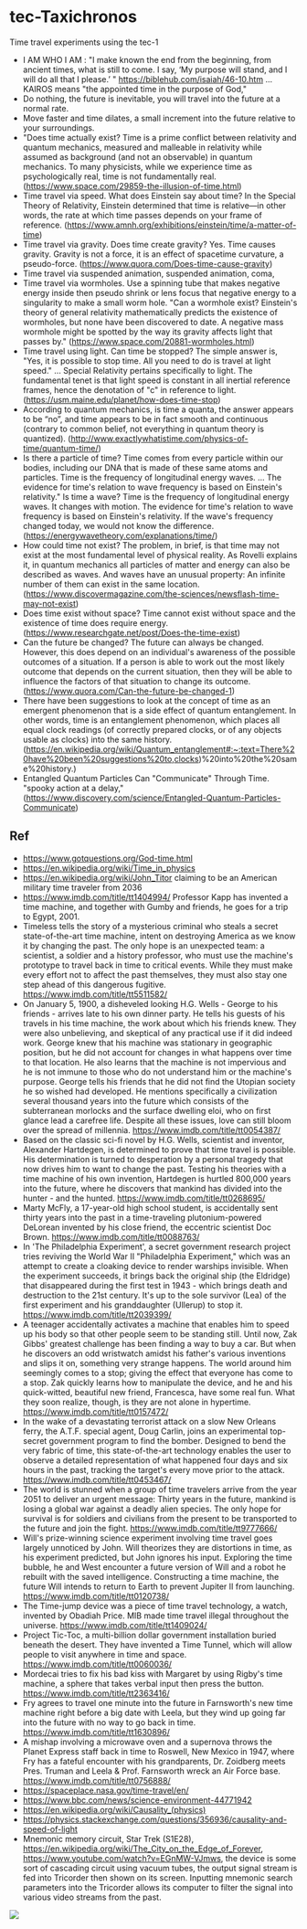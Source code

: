 # tec-Taxichronos
Time travel experiments using the tec-1

- I AM WHO I AM : "I make known the end from the beginning, from ancient times, what is still to come. I say, ‘My purpose will stand, and I will do all that I please.’ " https://biblehub.com/isaiah/46-10.htm  ... KAIROS means "the appointed time in the purpose of God," 
- Do nothing, the future is inevitable, you will travel into the future at a normal rate.
- Move faster and time dilates, a small increment into the future relative to your surroundings.  
- "Does time actually exist? Time is a prime conflict between relativity and quantum mechanics, measured and malleable in relativity while assumed as background (and not an observable) in quantum mechanics. To many physicists, while we experience time as psychologically real, time is not fundamentally real. (https://www.space.com/29859-the-illusion-of-time.html)
- Time travel via speed. What does Einstein say about time? In the Special Theory of Relativity, Einstein determined that time is relative—in other words, the rate at which time passes depends on your frame of reference. (https://www.amnh.org/exhibitions/einstein/time/a-matter-of-time)
- Time travel via gravity. Does time create gravity? Yes. Time causes gravity. Gravity is not a force, it is an effect of spacetime curvature, a pseudo-force. (https://www.quora.com/Does-time-cause-gravity)
- Time travel via suspended animation, suspended animation, coma, 
- Time travel via wormholes. Use a spinning tube that makes negative energy inside then pseudo shrink or lens focus that negative energy to a singularity to make a small worm hole. "Can a wormhole exist? Einstein's theory of general relativity mathematically predicts the existence of wormholes, but none have been discovered to date. A negative mass wormhole might be spotted by the way its gravity affects light that passes by." (https://www.space.com/20881-wormholes.html)
- Time travel using light. Can time be stopped? The simple answer is, "Yes, it is possible to stop time. All you need to do is travel at light speed." ... Special Relativity pertains specifically to light. The fundamental tenet is that light speed is constant in all inertial reference frames, hence the denotation of "c" in reference to light. (https://usm.maine.edu/planet/how-does-time-stop)
- According to quantum mechanics, is time a quanta, the answer appears to be “no”, and time appears to be in fact smooth and continuous (contrary to common belief, not everything in quantum theory is quantized). (http://www.exactlywhatistime.com/physics-of-time/quantum-time/)
- Is there a particle of time? Time comes from every particle within our bodies, including our DNA that is made of these same atoms and particles. Time is the frequency of longitudinal energy waves. ... The evidence for time's relation to wave frequency is based on Einstein's relativity." Is time a wave? Time is the frequency of longitudinal energy waves. It changes with motion. The evidence for time's relation to wave frequency is based on Einstein's relativity. If the wave's frequency changed today, we would not know the difference. (https://energywavetheory.com/explanations/time/)
- How could time not exist? The problem, in brief, is that time may not exist at the most fundamental level of physical reality. As Rovelli explains it, in quantum mechanics all particles of matter and energy can also be described as waves. And waves have an unusual property: An infinite number of them can exist in the same location. (https://www.discovermagazine.com/the-sciences/newsflash-time-may-not-exist)
- Does time exist without space? Time cannot exist without space and the existence of time does require energy.(https://www.researchgate.net/post/Does-the-time-exist)
- Can the future be changed? The future can always be changed. However, this does depend on an individual's awareness of the possible outcomes of a situation. If a person is able to work out the most likely outcome that depends on the current situation, then they will be able to influence the factors of that situation to change its outcome. (https://www.quora.com/Can-the-future-be-changed-1)
- There have been suggestions to look at the concept of time as an emergent phenomenon that is a side effect of quantum entanglement. In other words, time is an entanglement phenomenon, which places all equal clock readings (of correctly prepared clocks, or of any objects usable as clocks) into the same history. (https://en.wikipedia.org/wiki/Quantum_entanglement#:~:text=There%20have%20been%20suggestions%20to,clocks)%20into%20the%20same%20history.)
- Entangled Quantum Particles Can "Communicate" Through Time. "spooky action at a delay," (https://www.discovery.com/science/Entangled-Quantum-Particles-Communicate)



## Ref
- https://www.gotquestions.org/God-time.html
- https://en.wikipedia.org/wiki/Time_in_physics
- https://en.wikipedia.org/wiki/John_Titor claiming to be an American military time traveler from 2036
- https://www.imdb.com/title/tt1404994/ Professor Kapp has invented a time machine, and together with Gumby and friends, he goes for a trip to Egypt, 2001. 
- Timeless tells the story of a mysterious criminal who steals a secret state-of-the-art time machine, intent on destroying America as we know it by changing the past. The only hope is an unexpected team: a scientist, a soldier and a history professor, who must use the machine's prototype to travel back in time to critical events. While they must make every effort not to affect the past themselves, they must also stay one step ahead of this dangerous fugitive. https://www.imdb.com/title/tt5511582/
- On January 5, 1900, a disheveled looking H.G. Wells - George to his friends - arrives late to his own dinner party. He tells his guests of his travels in his time machine, the work about which his friends knew. They were also unbelieving, and skeptical of any practical use if it did indeed work. George knew that his machine was stationary in geographic position, but he did not account for changes in what happens over time to that location. He also learns that the machine is not impervious and he is not immune to those who do not understand him or the machine's purpose. George tells his friends that he did not find the Utopian society he so wished had developed. He mentions specifically a civilization several thousand years into the future which consists of the subterranean morlocks and the surface dwelling eloi, who on first glance lead a carefree life. Despite all these issues, love can still bloom over the spread of millennia. https://www.imdb.com/title/tt0054387/
- Based on the classic sci-fi novel by H.G. Wells, scientist and inventor, Alexander Hartdegen, is determined to prove that time travel is possible. His determination is turned to desperation by a personal tragedy that now drives him to want to change the past. Testing his theories with a time machine of his own invention, Hartdegen is hurtled 800,000 years into the future, where he discovers that mankind has divided into the hunter - and the hunted. https://www.imdb.com/title/tt0268695/
- Marty McFly, a 17-year-old high school student, is accidentally sent thirty years into the past in a time-traveling plutonium-powered DeLorean invented by his close friend, the eccentric scientist Doc Brown. https://www.imdb.com/title/tt0088763/
- In 'The Philadelphia Experiment', a secret government research project tries reviving the World War II "Philadelphia Experiment," which was an attempt to create a cloaking device to render warships invisible. When the experiment succeeds, it brings back the original ship (the Eldridge) that disappeared during the first test in 1943 - which brings death and destruction to the 21st century. It's up to the sole survivor (Lea) of the first experiment and his granddaughter (Ullerup) to stop it. https://www.imdb.com/title/tt2039399/
- A teenager accidentally activates a machine that enables him to speed up his body so that other people seem to be standing still. Until now, Zak Gibbs' greatest challenge has been finding a way to buy a car. But when he discovers an odd wristwatch amidst his father's various inventions and slips it on, something very strange happens. The world around him seemingly comes to a stop; giving the effect that everyone has come to a stop. Zak quickly learns how to manipulate the device, and he and his quick-witted, beautiful new friend, Francesca, have some real fun. What they soon realize, though, is they are not alone in hypertime. https://www.imdb.com/title/tt0157472/
- In the wake of a devastating terrorist attack on a slow New Orleans ferry, the A.T.F. special agent, Doug Carlin, joins an experimental top-secret government program to find the bomber. Designed to bend the very fabric of time, this state-of-the-art technology enables the user to observe a detailed representation of what happened four days and six hours in the past, tracking the target's every move prior to the attack.  https://www.imdb.com/title/tt0453467/
- The world is stunned when a group of time travelers arrive from the year 2051 to deliver an urgent message: Thirty years in the future, mankind is losing a global war against a deadly alien species. The only hope for survival is for soldiers and civilians from the present to be transported to the future and join the fight. https://www.imdb.com/title/tt9777666/
- Will's prize-winning science experiment involving time travel goes largely unnoticed by John. Will theorizes they are distortions in time, as his experiment predicted, but John ignores his input. Exploring the time bubble, he and West encounter a future version of Will and a robot he rebuilt with the saved intelligence. Constructing a time machine, the future Will intends to return to Earth to prevent Jupiter II from launching. https://www.imdb.com/title/tt0120738/
- The Time-jump device was a piece of time travel technology, a watch, invented by Obadiah Price. MIB made time travel illegal throughout the universe. https://www.imdb.com/title/tt1409024/
- Project Tic-Toc, a multi-billion dollar government installation buried beneath the desert. They have invented a Time Tunnel, which will allow people to visit anywhere in time and space. https://www.imdb.com/title/tt0060036/
- Mordecai tries to fix his bad kiss with Margaret by using Rigby's time machine, a sphere that takes verbal input then press the button. https://www.imdb.com/title/tt2363416/
- Fry agrees to travel one minute into the future in Farnsworth's new time machine right before a big date with Leela, but they wind up going far into the future with no way to go back in time. https://www.imdb.com/title/tt1630896/
- A mishap involving a microwave oven and a supernova throws the Planet Express staff back in time to Roswell, New Mexico in 1947, where Fry has a fateful encounter with his grandparents, Dr. Zoidberg meets Pres. Truman and Leela & Prof. Farnsworth wreck an Air Force base. https://www.imdb.com/title/tt0756888/
- https://spaceplace.nasa.gov/time-travel/en/
- https://www.bbc.com/news/science-environment-44771942
- https://en.wikipedia.org/wiki/Causality_(physics)
- https://physics.stackexchange.com/questions/356936/causality-and-speed-of-light
- Mnemonic memory circuit, Star Trek (S1E28), https://en.wikipedia.org/wiki/The_City_on_the_Edge_of_Forever, https://www.youtube.com/watch?v=EGnMW-VJmws, the device is some sort of cascading circuit using vacuum tubes, the output signal stream is fed into Tricorder then shown on its screen. Inputting mnemonic search parameters into the Tricorder allows its computer to filter the signal into various video streams from the past. 

![](https://github.com/SteveJustin1963/tec-Taxichronos/blob/main/pics/star-trek-1-28-Thecityontheedgeofforeverhd600.jpg)
 
